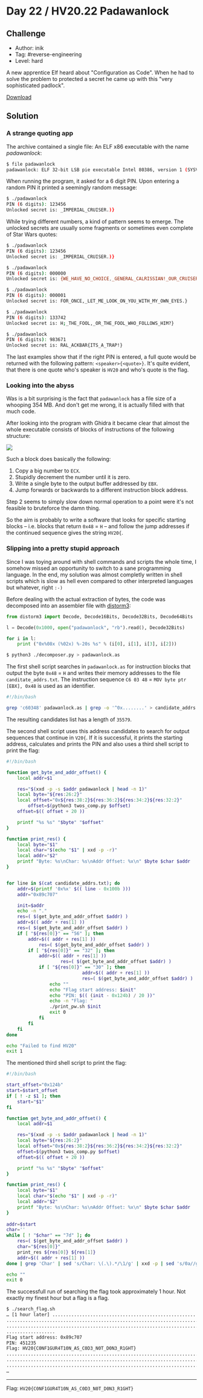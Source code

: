 # Day 22 / HV20.22 Padawanlock



## Challenge

<!-- ...10....:...20....:...30....:...40....:...50....:...60....:...70....:. -->
* Author: inik
* Tag:    #reverse-engineering
* Level:  hard

A new apprentice Elf heard about "Configuration as Code". When he had to solve
the problem to protected a secret he came up with this "very sophisticated 
padlock".

[Download](Download.zip)



## Solution


### A strange quoting app

The archive contained a single file: An ELF x86 executable with the name
_padawanlock_:

```sh
$ file padawanlock
padawanlock: ELF 32-bit LSB pie executable Intel 80386, version 1 (SYSV), dynamically linked, interpreter /lib/ld-, BuildID[sha1]=56e8cc633ab14ebd1c6fdd3bfda3ebd100a6a45e, for GNU/Linux 3.2.0, stripped
```

When running the program, it asked for a 6 digit PIN. Upon entering a random
PIN it printed a seemingly random message:

```sh
$ ./padawanlock
PIN (6 digits): 123456
Unlocked secret is: _IMPERIAL_CRUISER.)}
```

While trying different numbers, a kind of pattern seems to emerge. The unlocked
secrets are usually some fragments or sometimes even complete of Star Wars 
quotes:

```sh
$ ./padawanlock
PIN (6 digits): 123456
Unlocked secret is: _IMPERIAL_CRUISER.)}

$ ./padawanlock
PIN (6 digits): 000000
Unlocked secret is: {WE_HAVE_NO_CHOICE,_GENERAL_CALRISSIAN!_OUR_CRUISERS_CANT_REPEL_FIREPOWER_OF_THAT_MAGNITUDE!}

$ ./padawanlock
PIN (6 digits): 000001
Unlocked secret is: FOR_ONCE,_LET_ME_LOOK_ON_YOU_WITH_MY_OWN_EYES.}

$ ./padawanlock
PIN (6 digits): 133742
Unlocked secret is: H;_THE_FOOL,_OR_THE_FOOL_WHO_FOLLOWS_HIM?}

$ ./padawanlock
PIN (6 digits): 983671
Unlocked secret is: RAL_ACKBAR{ITS_A_TRAP!}
```

The last examples show that if the right PIN is entered, a full quote would be
returned with the following pattern: `<speaker>{<quote>}`. It's quite evident,
that there is one quote who's speaker is `HV20` and who's quote is the flag.


### Looking into the abyss

Was is a bit surprising is the fact that `padawanlock` has a file size of a
whooping 354 MB. And don't get me wrong, it is actually filled with that much
code.

After looking into the program with Ghidra it became clear that almost the
whole executable consists of blocks of instructions of the following structure:

![](instruction_block.png)

Such a block does basically the following:

1. Copy a big number to `ECX`.
2. Stupidly decrement the number until it is zero.
3. Write a single byte to the output buffer addressed by `EBX`.
4. Jump forwards or backwards to a different instruction block address.

Step 2 seems to simply slow down normal operation to a point were it's not
feasible to bruteforce the damn thing.

So the aim is probably to write a software that looks for specific starting
blocks – i.e. blocks that return `0x48` = `H` – and follow the jump addresses
if the continued sequence gives the string `HV20{`.


### Slipping into a pretty stupid approach

Since I was toying around with shell commands and scripts the whole time, I 
somehow missed an opportunity to switch to a sane programming language. In the
end, my solution was almost completly written in shell scripts which is slow
as hell even compared to other interpreted languages but whatever, right `:-)`

Before dealing with the actual extraction of bytes, the code was decomposed
into an assembler file with [distorm3]:

[distorm3]: https://github.com/gdabah/distorm

```python
from distorm3 import Decode, Decode16Bits, Decode32Bits, Decode64Bits

l = Decode(0x1000, open("padawanlock", "rb").read(), Decode32Bits)

for i in l:
    print ("0x%08x (%02x) %-20s %s" % (i[0], i[1], i[3], i[2]))
```

```sh
$ python3 ./decomposer.py > padawanlock.as
```

The first shell script searches in `padawanlock.as` for instruction blocks that
output the byte `0x48` = `H` and writes their memory addresses to the file 
`canditate_addrs.txt`. The instruction sequence 
`C6 03 48` = `MOV byte ptr [EBX], 0x48` is used as an identifier.

```sh
#!/bin/bash

grep 'c60348' padawanlock.as | grep -o '^0x........' > candidate_addrs.txt
```

The resulting candidates list has a length of `35579`.

The second shell script uses this address candidates to search for output 
sequences that continue in `V20{`. If it is successful, it prints the starting
address, calculates and prints the PIN and also uses a third shell script to
print the flag:

```sh
#!/bin/bash

function get_byte_and_addr_offset() {
	local addr=$1

	res="$(xxd -p -s $addr padawanlock | head -n 1)"
	local byte="${res:26:2}"
	local offset="0x${res:38:2}${res:36:2}${res:34:2}${res:32:2}"
    	offset=$(python3 twos_comp.py $offset)
	offset=$(( offset + 20 ))

	printf "%s %s" "$byte" "$offset"
}

function print_res() {
	local byte="$1"
	local char="$(echo "$1" | xxd -p -r)"
	local addr="$2"
	printf "Byte: %s\nChar: %s\nAddr Offset: %x\n" $byte $char $addr
}


for line in $(cat candidate_addrs.txt); do
	addr=$(printf '0x%x' $(( line - 0x100b )))
	addr="0x89c707"

	init=$addr
	echo -n "."
	res=( $(get_byte_and_addr_offset $addr) )
	addr=$(( addr + res[1] ))
	res=( $(get_byte_and_addr_offset $addr) )
	if [ "${res[0]}" == "56" ]; then
		addr=$(( addr + res[1] ))
        	res=( $(get_byte_and_addr_offset $addr) )
		if [ "${res[0]}" == "32" ]; then
			addr=$(( addr + res[1] ))
                	res=( $(get_byte_and_addr_offset $addr) )
			if [ "${res[0]}" == "30" ]; then 
                        	addr=$(( addr + res[1] ))
                        	res=( $(get_byte_and_addr_offset $addr) )
				echo ""
				echo "Flag start address: $init"
				echo "PIN: $(( (init - 0x124b) / 20 ))"
				echo -n "Flag: "
				./print_pw.sh $init
				exit 0
			fi
		fi
	fi
done

echo "Failed to find HV20"
exit 1
```

The mentioned third shell script to print the flag:

```sh
#!/bin/bash

start_offset="0x124b"
start=$start_offset
if [ ! -z $1 ]; then
	start="$1"
fi

function get_byte_and_addr_offset() {
	local addr=$1

	res="$(xxd -p -s $addr padawanlock | head -n 1)"
	local byte="${res:26:2}"
	local offset="0x${res:38:2}${res:36:2}${res:34:2}${res:32:2}"
    offset=$(python3 twos_comp.py $offset)
	offset=$(( offset + 20 ))

	printf "%s %s" "$byte" "$offset"
}

function print_res() {
	local byte="$1"
	local char="$(echo "$1" | xxd -p -r)"
	local addr="$2"
	printf "Byte: %s\nChar: %s\nAddr Offset: %x\n" $byte $char $addr
}
	
addr=$start
char=''
while [ ! "$char" == "7d" ]; do
	res=( $(get_byte_and_addr_offset $addr) )
	char="${res[0]}"
	print_res ${res[0]} ${res[1]}
	addr=$(( addr + res[1] ))
done | grep 'Char' | sed 's/Char: \(.\).*/\1/g' | xxd -p | sed 's/0a//g' | xxd -p -r

echo ""
exit 0
```

The successfull run of searching the flag took approximately 1 hour. Not 
exactly my finest hour but a flag is a flag.

```sh
$ ./search_flag.sh
… [1 hour later] ...............................................................
................................................................................
................................................................................
..................
Flag start address: 0x89c707
PIN: 451235
Flag: HV20{C0NF1GUR4T10N_AS_C0D3_N0T_D0N3_R1GHT}
................................................................................
................................................................................
................................................................................
…
```


<!-- ...10....:...20....:...30....:...40....:...50....:...60....:...70....:. -->
--------------------------------------------------------------------------------

Flag: `HV20{C0NF1GUR4T10N_AS_C0D3_N0T_D0N3_R1GHT}`

